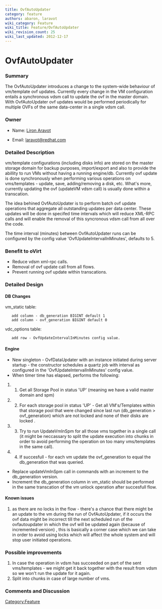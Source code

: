 ```yaml
---
title: OvfAutoUpdater
category: feature
authors: abaron, laravot
wiki_category: Feature
wiki_title: Feature/OvfAutoUpdater
wiki_revision_count: 25
wiki_last_updated: 2012-12-17
---
```


# OvfAutoUpdater

### Summary

The OvfAutoUpdater introduces a change to the system-wide behaviour of vm/template ovf updates. Currently every change in the VM configuration entails a synchronous vdsm call to update the ovf in the master domain. With OvfAutoUpdater ovf updates would be performed periodically for multiple OVFs of the same data-center in a single vdsm call.

### Owner

*   Name: [ Liron Aravot](User:Laravot)

<!-- -->

*   Email: <laravot@redhat.com>

### Detailed Description

vm/template configurations (including disks info) are stored on the master storage domain for backup purposes, import/export and also to provide the abillity to run VMs without having a running engine/db. Currently ovf update is done synchronously when performing various operations on vms/templates - update, save, adding/removing a disk, etc. What's more, currently updating the ovf (updateVM vdsm call) is usually done within a transcation.

The idea behined OvfAutoUpdater is to perform batch ovf update operations that aggregate all outstanding updates per data center. These updates will be done in specifed time intervals which will reduce XML-RPC calls and will enable the removal of this syncronous vdsm call from all over the code.

The time interval (minutes) between OvfAutoUpdater runs can be configured by the config value 'OvfUpdateIntervalInMinutes', defaults to 5.

### Benefit to oVirt

*   Reduce vdsm xml-rpc calls.
*   Removal of ovf update call from all flows.
*   Prevent running ovf update within transcations.

### Detailed Design

#### DB Changes

vm_static table:

       add column - db_generation BIGINT default 1
       add column - ovf_generation BIGINT default 0

vdc_options table:

       add row - OvfUpdateIntervalInMinutes config value.

#### Engine

*   New singleton - OvfDataUpdater with an instance initiated during server startup - the constructor schedules a quartz job with interval as configured in the 'OvfUpdateIntervalInMinutes' config value.
*   When timer time has elapsed, performs the following:

1.  1. Get all Storage Pool in status 'UP' (meaning we have a valid master domain and spm)
2.  2. For each storage pool in status 'UP' - Get all VM's/Templates within that storage pool that were changed since last run (db_generation > ovf_generation) which are not locked and none of their disks are locked .
3.  3. Try to run UpdateVmInSpm for all those vms together in a single call (it might be neccassary to split the update execution into chunks in order to avoid performing the operation on too many vms/templates in the same call).
4.  4. If succesfull - for each vm update the ovf_generation to equal the db_generation that was queried.

*   Replace updateVmInSpm call in commands with an increment to the db_generation version.
*   Increment the db_generation column in vm_static should be performed in the same transcation of the vm unlock operation after succesfull flow.

#### Known issues

1. as there are no locks in the flow - there's a chance that there might be an update to the vm during the run of OvfAutoUpdater, if it occurs the ovf data might be incorrect till the next scheduled run of the ovfautoupdater in which the ovf will be updated again (because of incremented version) , this is basically a corner case which we can take in order to avoid using locks which will affect the whole system and will stop user initiated operations.

### Possible improvements

1.  In case the operation in vdsm has succeeded on part of the sent vms/templates - we might get it back together with the result from vdsm so we won't run the update for it again.
2.  Split into chunks in case of large number of vms.

### Comments and Discussion

<Category:Feature>
